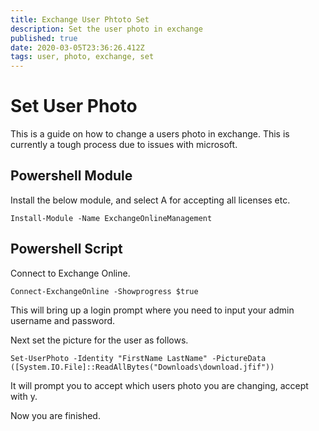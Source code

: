 ```yaml
---
title: Exchange User Phtoto Set
description: Set the user photo in exchange
published: true
date: 2020-03-05T23:36:26.412Z
tags: user, photo, exchange, set
---
```


# Set User Photo

This is a guide on how to change a users photo in exchange. This is currently a tough process due to issues with microsoft.

## Powershell Module

Install the below module, and select A for accepting all licenses etc.

```
Install-Module -Name ExchangeOnlineManagement
```

## Powershell Script

Connect to Exchange Online.

```
Connect-ExchangeOnline -Showprogress $true
```

This will bring up a login prompt where you need to input your admin username and password.

Next set the picture for the user as follows.
```
Set-UserPhoto -Identity "FirstName LastName" -PictureData ([System.IO.File]::ReadAllBytes("Downloads\download.jfif"))
```

It will prompt you to accept which users photo you are changing, accept with y.

Now you are finished.